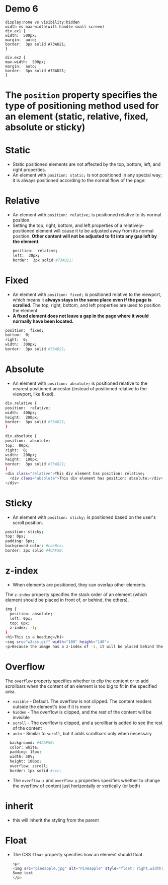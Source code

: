 # Demo 6
```
display:none vs visibility:hidden
width vs max-width(will handle small screen)
div.ex1 {  
width:  500px;  
margin:  auto;  
border:  3px solid #73AD21;  
}  
  
div.ex2 {  
max-width:  500px;  
margin:  auto;  
border:  3px solid #73AD21;  
}
```


# The `position` property specifies the type of positioning method used for an element (static, relative, fixed, absolute or sticky)

# Static
- Static positioned elements are not affected by the top, bottom, left, and right properties.
- An element with `position: static;` is not positioned in any special way; it is always positioned according to the normal flow of the page:
# Relative
- An element with `position: relative;` is positioned relative to its normal position.
- Setting the top, right, bottom, and left properties of a relatively-positioned element will cause it to be adjusted away from its normal position. **Other content will not be adjusted to fit into any gap left by the element**.
	```sh
	position:  relative;  
	left:  30px;  
	border:  3px solid #73AD21;
	```
# Fixed
- An element with `position: fixed;` is positioned relative to the viewport, which means it **always stays in the same place even if the page is scrolled**. The top, right, bottom, and left properties are used to position the element.
- **A fixed element does not leave a gap in the page where it would normally have been located.**
```sh
position:  fixed;  
bottom:  0;  
right:  0;  
width:  300px;  
border:  3px solid #73AD21;
```
# Absolute
- An element with `position: absolute;` is positioned relative to the nearest positioned ancestor (instead of positioned relative to the viewport, like fixed).
```sh
div.relative {  
position:  relative;  
width:  400px;  
height:  200px;  
border:  3px solid #73AD21;  
}  
  
div.absolute {  
position:  absolute;  
top:  80px;  
right:  0;  
width:  200px;  
height:  100px;  
border:  3px solid #73AD21;  
}
<div class="relative">This div element has position: relative;
  <div class="absolute">This div element has position: absolute;</div>
</div>
```
# Sticky
- An element with `position: sticky;` is positioned based on the user's scroll position.
```sh
position: sticky;
top: 0px;
padding: 5px;
background-color: #cae8ca;
border: 2px solid #4CAF50;
```

# z-index
- When elements are positioned, they can overlap other elements.

The  `z-index`  property specifies the stack order of an element (which element should be placed in front of, or behind, the others).
```sh
img {
  position: absolute;
  left: 0px;
  top: 0px;
  z-index: -1;
}
<h1>This is a heading</h1>
<img src="w3css.gif" width="100" height="140">
<p>Because the image has a z-index of -1, it will be placed behind the text.</p>
```
# Overflow
The `overflow` property specifies whether to clip the content or to add scrollbars when the content of an element is too big to fit in the specified area.
-   `visible`  - Default. The overflow is not clipped. The content renders outside the element's box if it is more
-   `hidden`  - The overflow is clipped, and the rest of the content will be invisible
-   `scroll`  - The overflow is clipped, and a scrollbar is added to see the rest of the content
-   `auto`  - Similar to  `scroll`, but it adds scrollbars only when necessary
```sh
  background: #4CAF50;
  color: white;
  padding: 15px;
  width: 50%;
  height: 100px;
  overflow: scroll;
  border: 1px solid #ccc;
```
- The `overflow-x` and `overflow-y` properties specifies whether to change the overflow of content just horizontally or vertically (or both)

# inherit
- this will inherit the styling from the parent
# Float

 - The CSS `float` property specifies how an element should float.
	 ```sh
	 <p>
	 <img src="pineapple.jpg" alt="Pineapple" style="float: right;width:170px;height:170px;margin-left:15px;">
	Some text
	</p>
	 ```
